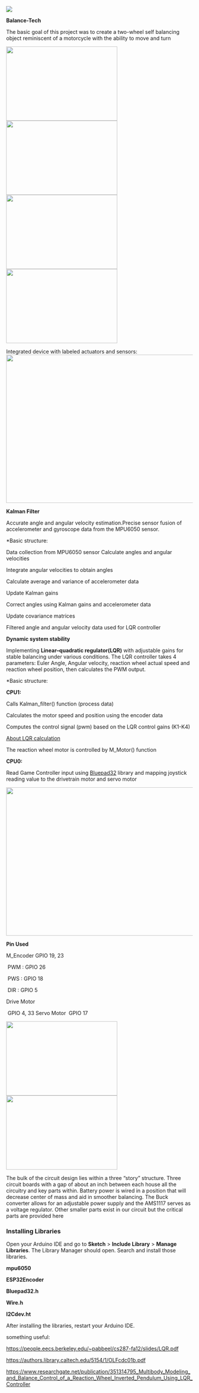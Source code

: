 <img src="/pics/logo.png">

**Balance-Tech**

The basic goal of this project was to create a two-wheel self balancing object reminiscent of a motorcycle with the ability to move and turn

<img src="/pics/cad.png"  width="300" height="200"><img src="/pics/bike1.png"  width="300" height="200"><img src="/pics/bike2.png"  width="300" height="200"><img src="/pics/bike3.png"  width="300" height="200">

Integrated device with labeled actuators and
sensors:
<img src="/pics/bike.png"  width="600" height="400">


**Kalman Filter**

Accurate angle and angular velocity estimation.Precise sensor fusion of accelerometer and gyroscope data from the MPU6050 sensor.

*Basic structure: 

Data collection from MPU6050 sensor Calculate angles and angular velocities 

Integrate angular velocities to obtain angles

Calculate average and variance of accelerometer data

Update Kalman gains

Correct angles using Kalman gains and accelerometer data

Update covariance matrices

Filtered angle and angular velocity data used for LQR controller

**Dynamic system stability**

Implementing **Linear–quadratic regulator(LQR)** with adjustable gains for stable balancing under various conditions.
The LQR controller takes 4 parameters: Euler Angle, Angular velocity, reaction wheel actual speed and reaction wheel position, then calculates the PWM output. 

*Basic structure:

**CPU1:** 

  Calls Kalman_filter() function (process data)

  Calculates the motor speed and position using the encoder data

  Computes the control signal (pwm) based on the LQR control gains (K1-K4)

  [About LQR calculation](https://github.com/pxmkv/Balance-Tech/tree/main/main_LQR)

  The reaction wheel motor is controlled by M_Motor() function

**CPU0:**

  Read Game Controller input using  [Bluepad32](https://github.com/ricardoquesada/bluepad32/blob/main/docs/plat_arduino.md) library
  and mapping joystick reading value to the drivetrain motor and servo motor


<img src="https://i1.wp.com/www.esp32learning.com/wp-content/uploads/2018/12/MH-ET_LIVE_D1_mini_ESP32_pinout.png"  width="600" height="400">



**Pin Used**

M_Encoder GPIO 19, 23

​	PWM : GPIO 26

​	PWS  : GPIO 18

​	DIR    : GPIO 5

Drive Motor

​	GPIO 4, 33
Servo Motor
​	GPIO 17

<img src="/pics/circuit.png"  width="300" height="200"><img src="/pics/diagram.png"  width="300" height="200">

The bulk of the circuit design lies within a three “story” structure. Three circuit boards with a gap of about an inch between each house all the circuitry and key parts within. Battery power is wired in a position that will decrease center of mass and aid in smoother balancing. The Buck converter allows for an adjustable power supply and the AMS1117 serves as a voltage regulator. Other smaller parts exist in our circuit but the critical parts are provided here



### Installing Libraries

Open your Arduino IDE and go to **Sketch** > **Include Library** > **Manage Libraries**. The Library Manager should open. Search and install those libraries.

**mpu6050**

**ESP32Encoder**

**Bluepad32.h**

**Wire.h**


**I2Cdev.ht**

After installing the libraries, restart your Arduino IDE.	


something useful:

  https://people.eecs.berkeley.edu/~pabbeel/cs287-fa12/slides/LQR.pdf
 
  https://authors.library.caltech.edu/5154/1/OLFcdc01b.pdf
 
  https://www.researchgate.net/publication/351314795_Multibody_Modeling_and_Balance_Control_of_a_Reaction_Wheel_Inverted_Pendulum_Using_LQR_Controller
  

